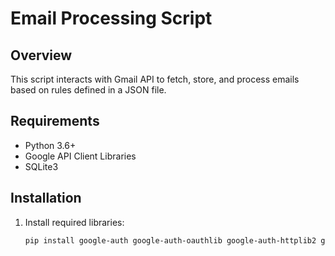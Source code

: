# Email Processing Script

## Overview
This script interacts with Gmail API to fetch, store, and process emails based on rules defined in a JSON file.

## Requirements
- Python 3.6+
- Google API Client Libraries
- SQLite3

## Installation

1. Install required libraries:
   ```bash
   pip install google-auth google-auth-oauthlib google-auth-httplib2 google-api-python-client
